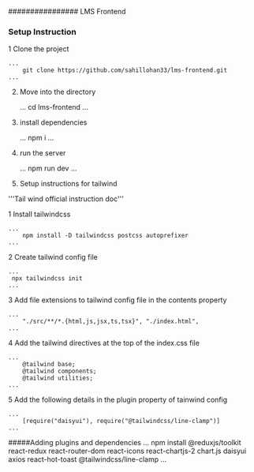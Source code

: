 ################ LMS Frontend

### Setup Instruction

 1  Clone the project

    ...
        git clone https://github.com/sahillohan33/lms-frontend.git
    ...

2.  Move into the directory

    ...
        cd lms-frontend
    ...

3. install dependencies

   ...
        npm i
   ...

4.  run the server

    ...
        npm run dev
    ...

5.  Setup instructions for tailwind

 '''Tail wind official instruction doc'''

1 Install tailwindcss

    ...
        npm install -D tailwindcss postcss autoprefixer
    ...
    
2  Create tailwind config file

    ...
     npx tailwindcss init
    ...
3  Add file extensions to tailwind config file in the contents property

    ...
        "./src/**/*.{html,js,jsx,ts,tsx}", "./index.html",
    ...

4 Add the tailwind directives at the top of the index.css file

    ...
        @tailwind base;
        @tailwind components;
        @tailwind utilities;
    ...

5 Add the following details in the plugin property of tainwind config

    ...
        [require("daisyui"), require("@tailwindcss/line-clamp")]
    ...

#####Adding plugins and dependencies
         ...
            npm install @reduxjs/toolkit react-redux react-router-dom react-icons react-chartjs-2 chart.js daisyui axios 
            react-hot-toast @tailwindcss/line-clamp
        ...

